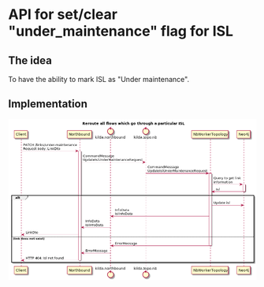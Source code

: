 # API for set/clear "under_maintenance" flag for ISL

## The idea
To have the ability to mark ISL as "Under maintenance".

## Implementation
![API for set/clear "under_maintenance" flag for ISL](./link-update-under-maintenance.png "API for set/clear under_maintenance flag for ISL")
